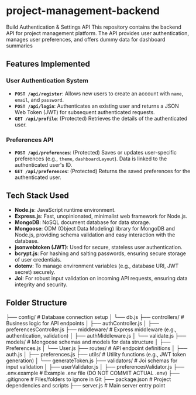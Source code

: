 # project-management-backend
Build Authentication & Settings API
This repository contains the backend API for project management platform. The API provides user authentication, manages user preferences, and offers dummy data for dashboard summaries

## Features Implemented

### User Authentication System
* **`POST /api/register`**: Allows new users to create an account with `name`, `email`, and `password`.
* **`POST /api/login`**: Authenticates an existing user and returns a JSON Web Token (JWT) for subsequent authenticated requests.
* **`GET /api/profile`**: (Protected) Retrieves the details of the authenticated user.

### Preferences API
* **`POST /api/preferences`**: (Protected) Saves or updates user-specific preferences (e.g., `theme`, `dashboardLayout`). Data is linked to the authenticated user's ID.
* **`GET /api/preferences`**: (Protected) Returns the saved preferences for the authenticated user.

## Tech Stack Used

* **Node.js**: JavaScript runtime environment.
* **Express.js**: Fast, unopinionated, minimalist web framework for Node.js.
* **MongoDB**: NoSQL document database for data storage.
* **Mongoose**: ODM (Object Data Modeling) library for MongoDB and Node.js, providing schema validation and easy interaction with the database.
* **jsonwebtoken (JWT)**: Used for secure, stateless user authentication.
* **bcrypt.js**: For hashing and salting passwords, ensuring secure storage of user credentials.
* **dotenv**: To manage environment variables (e.g., database URI, JWT secret) securely.
* **Joi**: For robust input validation on incoming API requests, ensuring data integrity and security.

## Folder Structure

├── config/                  # Database connection setup
│   └── db.js
├── controllers/             # Business logic for API endpoints
│   ├── authController.js
│   ├── preferencesController.js
├── middleware/              # Express middleware (e.g., authentication, validation)
│   ├── authMiddleware.js
│   └── validate.js
├── models/                  # Mongoose schemas and models for data structure
│   ├── Preferences.js
│   └── User.js
├── routes/                  # API endpoint definitions
│   ├── auth.js
│   ├── preferences.js
├── utils/                   # Utility functions (e.g., JWT token generation)
│   └── generateToken.js
├── validators/              # Joi schemas for input validation
│   ├── userValidator.js
│   ├── preferencesValidator.js
├── .env.example             # Example .env file (DO NOT COMMIT ACTUAL .env)
├── .gitignore               # Files/folders to ignore in Git
├── package.json             # Project dependencies and scripts
├── server.js                # Main server entry point

